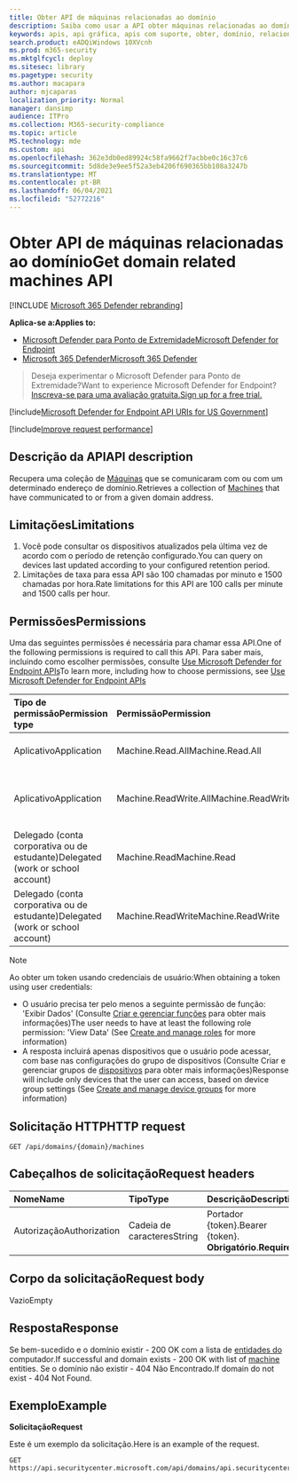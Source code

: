 ```yaml
---
title: Obter API de máquinas relacionadas ao domínio
description: Saiba como usar a API obter máquinas relacionadas ao domínio para obter máquinas que se comunicaram com ou de um domínio no Microsoft Defender para Ponto de Extremidade.
keywords: apis, api gráfica, apis com suporte, obter, domínio, relacionado, dispositivos
search.product: eADQiWindows 10XVcnh
ms.prod: m365-security
ms.mktglfcycl: deploy
ms.sitesec: library
ms.pagetype: security
ms.author: macapara
author: mjcaparas
localization_priority: Normal
manager: dansimp
audience: ITPro
ms.collection: M365-security-compliance
ms.topic: article
MS.technology: mde
ms.custom: api
ms.openlocfilehash: 362e3db0ed89924c58fa9662f7acbbe0c16c37c6
ms.sourcegitcommit: 5d8de3e9ee5f52a3eb4206f690365bb108a3247b
ms.translationtype: MT
ms.contentlocale: pt-BR
ms.lasthandoff: 06/04/2021
ms.locfileid: "52772216"
---
```

# <a name="get-domain-related-machines-api"></a><span data-ttu-id="8d90b-104">Obter API de máquinas relacionadas ao domínio</span><span class="sxs-lookup"><span data-stu-id="8d90b-104">Get domain related machines API</span></span>

[!INCLUDE [Microsoft 365 Defender rebranding](../../includes/microsoft-defender.md)]

<span data-ttu-id="8d90b-105">**Aplica-se a:**</span><span class="sxs-lookup"><span data-stu-id="8d90b-105">**Applies to:**</span></span>
- [<span data-ttu-id="8d90b-106">Microsoft Defender para Ponto de Extremidade</span><span class="sxs-lookup"><span data-stu-id="8d90b-106">Microsoft Defender for Endpoint</span></span>](https://go.microsoft.com/fwlink/p/?linkid=2154037)
- [<span data-ttu-id="8d90b-107">Microsoft 365 Defender</span><span class="sxs-lookup"><span data-stu-id="8d90b-107">Microsoft 365 Defender</span></span>](https://go.microsoft.com/fwlink/?linkid=2118804)

> <span data-ttu-id="8d90b-108">Deseja experimentar o Microsoft Defender para Ponto de Extremidade?</span><span class="sxs-lookup"><span data-stu-id="8d90b-108">Want to experience Microsoft Defender for Endpoint?</span></span> [<span data-ttu-id="8d90b-109">Inscreva-se para uma avaliação gratuita.</span><span class="sxs-lookup"><span data-stu-id="8d90b-109">Sign up for a free trial.</span></span>](https://www.microsoft.com/microsoft-365/windows/microsoft-defender-atp?ocid=docs-wdatp-exposedapis-abovefoldlink) 

[!include[Microsoft Defender for Endpoint API URIs for US Government](../../includes/microsoft-defender-api-usgov.md)]

[!include[Improve request performance](../../includes/improve-request-performance.md)]


## <a name="api-description"></a><span data-ttu-id="8d90b-110">Descrição da API</span><span class="sxs-lookup"><span data-stu-id="8d90b-110">API description</span></span>
<span data-ttu-id="8d90b-111">Recupera uma coleção de [Máquinas](machine.md) que se comunicaram com ou com um determinado endereço de domínio.</span><span class="sxs-lookup"><span data-stu-id="8d90b-111">Retrieves a collection of [Machines](machine.md) that have communicated to or from a given domain address.</span></span>


## <a name="limitations"></a><span data-ttu-id="8d90b-112">Limitações</span><span class="sxs-lookup"><span data-stu-id="8d90b-112">Limitations</span></span>
1. <span data-ttu-id="8d90b-113">Você pode consultar os dispositivos atualizados pela última vez de acordo com o período de retenção configurado.</span><span class="sxs-lookup"><span data-stu-id="8d90b-113">You can query on devices last updated according to your configured retention period.</span></span>
2. <span data-ttu-id="8d90b-114">Limitações de taxa para essa API são 100 chamadas por minuto e 1500 chamadas por hora.</span><span class="sxs-lookup"><span data-stu-id="8d90b-114">Rate limitations for this API are 100 calls per minute and 1500 calls per hour.</span></span>


## <a name="permissions"></a><span data-ttu-id="8d90b-115">Permissões</span><span class="sxs-lookup"><span data-stu-id="8d90b-115">Permissions</span></span>
<span data-ttu-id="8d90b-116">Uma das seguintes permissões é necessária para chamar essa API.</span><span class="sxs-lookup"><span data-stu-id="8d90b-116">One of the following permissions is required to call this API.</span></span> <span data-ttu-id="8d90b-117">Para saber mais, incluindo como escolher permissões, consulte [Use Microsoft Defender for Endpoint APIs](apis-intro.md)</span><span class="sxs-lookup"><span data-stu-id="8d90b-117">To learn more, including how to choose permissions, see [Use Microsoft Defender for Endpoint APIs](apis-intro.md)</span></span>

<span data-ttu-id="8d90b-118">Tipo de permissão</span><span class="sxs-lookup"><span data-stu-id="8d90b-118">Permission type</span></span> |   <span data-ttu-id="8d90b-119">Permissão</span><span class="sxs-lookup"><span data-stu-id="8d90b-119">Permission</span></span>  |   <span data-ttu-id="8d90b-120">Nome de exibição de permissão</span><span class="sxs-lookup"><span data-stu-id="8d90b-120">Permission display name</span></span>
:---|:---|:---
<span data-ttu-id="8d90b-121">Aplicativo</span><span class="sxs-lookup"><span data-stu-id="8d90b-121">Application</span></span> |   <span data-ttu-id="8d90b-122">Machine.Read.All</span><span class="sxs-lookup"><span data-stu-id="8d90b-122">Machine.Read.All</span></span> |  <span data-ttu-id="8d90b-123">'Ler todos os perfis de máquina'</span><span class="sxs-lookup"><span data-stu-id="8d90b-123">'Read all machine profiles'</span></span>
<span data-ttu-id="8d90b-124">Aplicativo</span><span class="sxs-lookup"><span data-stu-id="8d90b-124">Application</span></span> |   <span data-ttu-id="8d90b-125">Machine.ReadWrite.All</span><span class="sxs-lookup"><span data-stu-id="8d90b-125">Machine.ReadWrite.All</span></span> | <span data-ttu-id="8d90b-126">'Ler e gravar todas as informações do computador'</span><span class="sxs-lookup"><span data-stu-id="8d90b-126">'Read and write all machine information'</span></span>
<span data-ttu-id="8d90b-127">Delegado (conta corporativa ou de estudante)</span><span class="sxs-lookup"><span data-stu-id="8d90b-127">Delegated (work or school account)</span></span> | <span data-ttu-id="8d90b-128">Machine.Read</span><span class="sxs-lookup"><span data-stu-id="8d90b-128">Machine.Read</span></span> | <span data-ttu-id="8d90b-129">'Ler informações do computador'</span><span class="sxs-lookup"><span data-stu-id="8d90b-129">'Read machine information'</span></span>
<span data-ttu-id="8d90b-130">Delegado (conta corporativa ou de estudante)</span><span class="sxs-lookup"><span data-stu-id="8d90b-130">Delegated (work or school account)</span></span> | <span data-ttu-id="8d90b-131">Machine.ReadWrite</span><span class="sxs-lookup"><span data-stu-id="8d90b-131">Machine.ReadWrite</span></span> | <span data-ttu-id="8d90b-132">'Informações de máquina de leitura e gravação'</span><span class="sxs-lookup"><span data-stu-id="8d90b-132">'Read and write machine information'</span></span>

>[!Note]
> <span data-ttu-id="8d90b-133">Ao obter um token usando credenciais de usuário:</span><span class="sxs-lookup"><span data-stu-id="8d90b-133">When obtaining a token using user credentials:</span></span>
>- <span data-ttu-id="8d90b-134">O usuário precisa ter pelo menos a seguinte permissão de função: 'Exibir Dados' (Consulte [Criar e gerenciar funções](user-roles.md) para obter mais informações)</span><span class="sxs-lookup"><span data-stu-id="8d90b-134">The user needs to have at least the following role permission: 'View Data' (See [Create and manage roles](user-roles.md) for more information)</span></span>
>- <span data-ttu-id="8d90b-135">A resposta incluirá apenas dispositivos que o usuário pode acessar, com base nas configurações do grupo de dispositivos (Consulte Criar e gerenciar grupos de [dispositivos](machine-groups.md) para obter mais informações)</span><span class="sxs-lookup"><span data-stu-id="8d90b-135">Response will include only devices that the user can access, based on device group settings (See [Create and manage device groups](machine-groups.md) for more information)</span></span>

## <a name="http-request"></a><span data-ttu-id="8d90b-136">Solicitação HTTP</span><span class="sxs-lookup"><span data-stu-id="8d90b-136">HTTP request</span></span>
```http
GET /api/domains/{domain}/machines
```

## <a name="request-headers"></a><span data-ttu-id="8d90b-137">Cabeçalhos de solicitação</span><span class="sxs-lookup"><span data-stu-id="8d90b-137">Request headers</span></span>

<span data-ttu-id="8d90b-138">Nome</span><span class="sxs-lookup"><span data-stu-id="8d90b-138">Name</span></span> | <span data-ttu-id="8d90b-139">Tipo</span><span class="sxs-lookup"><span data-stu-id="8d90b-139">Type</span></span> | <span data-ttu-id="8d90b-140">Descrição</span><span class="sxs-lookup"><span data-stu-id="8d90b-140">Description</span></span>
:---|:---|:---
<span data-ttu-id="8d90b-141">Autorização</span><span class="sxs-lookup"><span data-stu-id="8d90b-141">Authorization</span></span> | <span data-ttu-id="8d90b-142">Cadeia de caracteres</span><span class="sxs-lookup"><span data-stu-id="8d90b-142">String</span></span> | <span data-ttu-id="8d90b-143">Portador {token}.</span><span class="sxs-lookup"><span data-stu-id="8d90b-143">Bearer {token}.</span></span> <span data-ttu-id="8d90b-144">**Obrigatório**.</span><span class="sxs-lookup"><span data-stu-id="8d90b-144">**Required**.</span></span>


## <a name="request-body"></a><span data-ttu-id="8d90b-145">Corpo da solicitação</span><span class="sxs-lookup"><span data-stu-id="8d90b-145">Request body</span></span>
<span data-ttu-id="8d90b-146">Vazio</span><span class="sxs-lookup"><span data-stu-id="8d90b-146">Empty</span></span>

## <a name="response"></a><span data-ttu-id="8d90b-147">Resposta</span><span class="sxs-lookup"><span data-stu-id="8d90b-147">Response</span></span>
<span data-ttu-id="8d90b-148">Se bem-sucedido e o domínio existir - 200 OK com a lista de [entidades do](machine.md) computador.</span><span class="sxs-lookup"><span data-stu-id="8d90b-148">If successful and domain exists - 200 OK with list of [machine](machine.md) entities.</span></span> <span data-ttu-id="8d90b-149">Se o domínio não existir - 404 Não Encontrado.</span><span class="sxs-lookup"><span data-stu-id="8d90b-149">If domain do not exist - 404 Not Found.</span></span>


## <a name="example"></a><span data-ttu-id="8d90b-150">Exemplo</span><span class="sxs-lookup"><span data-stu-id="8d90b-150">Example</span></span>

<span data-ttu-id="8d90b-151">**Solicitação**</span><span class="sxs-lookup"><span data-stu-id="8d90b-151">**Request**</span></span>

<span data-ttu-id="8d90b-152">Este é um exemplo da solicitação.</span><span class="sxs-lookup"><span data-stu-id="8d90b-152">Here is an example of the request.</span></span>

```http
GET https://api.securitycenter.microsoft.com/api/domains/api.securitycenter.microsoft.com/machines
```
